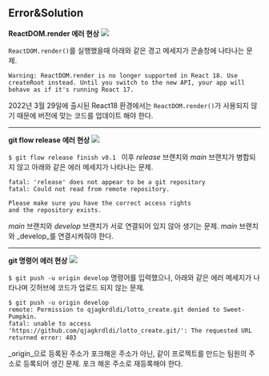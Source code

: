 ## Error&Solution

<b>ReactDOM.render 에러 현상</b>
<a href="https://velog.io/@sweet_pumpkin/Error-ReactDOM.render%EB%8A%94-React18%EC%97%90%EC%84%9C-%EC%A7%80%EC%9B%90%EB%90%98%EC%A7%80-%EC%95%8A%EC%8A%B5%EB%8B%88%EB%8B%A4">
  <img src="https://img.shields.io/badge/Blog-20C997?style=flat-square&logo=Velog&logoColor=FFFFFF"/>
</a>

`ReactDOM.render()`를 실행했을때 아래와 같은 경고 메세지가 콘솔창에 나타나는 문제.
```
Warning: ReactDOM.render is no longer supported in React 18. Use createRoot instead. Until you switch to the new API, your app will behave as if it's running React 17.
```
2022년 3월 29일에 출시된 React18 환경에서는 `ReactDOM.render()`가 사용되지 않기 때문에 버전에 맞는 코드를 업데이트 해야 한다.

---

<b>git flow release 에러 현상</b>
<a href="https://velog.io/@sweet_pumpkin/Error-%EB%8B%BF%EC%9D%84%EB%93%AF-%EB%A7%90%EB%93%AF-%EB%8B%BF%EC%A7%80-%EC%95%8A%EB%8A%94-%EB%B8%8C%EB%9E%9C%EC%B9%98...-%EC%96%B4%EB%94%94%EC%84%9C%EB%B6%80%ED%84%B0-%EC%9E%98%EB%AA%BB%EB%90%9C-%EA%B2%83%EC%9D%B8%EA%B0%80">
  <img src="https://img.shields.io/badge/Blog-20C997?style=flat-square&logo=Velog&logoColor=FFFFFF"/>
</a>

`$ git flow release finish v0.1 ` 이후 _release_ 브랜치와 _main_ 브랜치가 병합되지 않고 아래와 같은 에러 메세지가 나타나는 문제.
```
fatal: 'release' does not appear to be a git repository
fatal: Could not read from remote repository.

Please make sure you have the correct access rights
and the repository exists.
```
_main_ 브랜치와 _develop_ 브랜치가 서로 연결되어 있지 않아 생기는 문제. _main_ 브랜치와 _develop_를 연결시켜줘야 한다.

---

<b>git 명령어 에러 현상</b>
<a href="https://velog.io/@sweet_pumpkin/Error-Git-push-%EA%B1%B0%EC%A0%88-%ED%95%B4%EA%B2%B0">
  <img src="https://img.shields.io/badge/Blog-20C997?style=flat-square&logo=Velog&logoColor=FFFFFF"/>
</a>

`$ git push -u origin develop` 명령어를 입력했으나, 아래와 같은 에러 메세지가 나타나며 깃허브에 코드가 업로드 되지 않는 문제.
```
$ git push -u origin develop
remote: Permission to qjagkrdldi/lotto_create.git denied to Sweet-Pumpkin.
fatal: unable to access 'https://github.com/qjagkrdldi/lotto_create.git/': The requested URL returned error: 403
```
_origin_으로 등록된 주소가 포크해온 주소가 아닌, 같이 프로젝트를 만드는 팀원의 주소로 등록되어 생긴 문제. 포크 해온 주소로 재등록해야 한다.